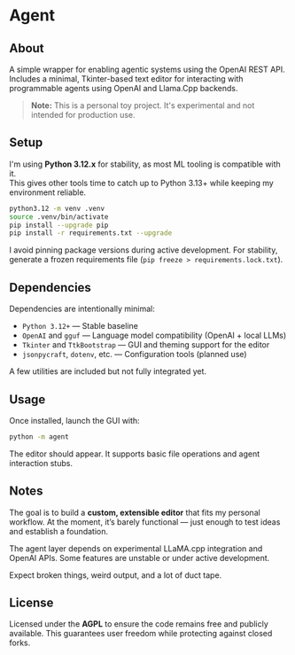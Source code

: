 # Agent

## About

A simple wrapper for enabling agentic systems using the OpenAI REST API.  
Includes a minimal, Tkinter-based text editor for interacting with programmable agents using OpenAI and Llama.Cpp backends.

> **Note:** This is a personal toy project. It's experimental and not intended for production use.

## Setup

I'm using **Python 3.12.x** for stability, as most ML tooling is compatible with it.  
This gives other tools time to catch up to Python 3.13+ while keeping my environment reliable.

```sh
python3.12 -m venv .venv
source .venv/bin/activate
pip install --upgrade pip
pip install -r requirements.txt --upgrade
```

I avoid pinning package versions during active development.
For stability, generate a frozen requirements file (`pip freeze > requirements.lock.txt`).

## Dependencies

Dependencies are intentionally minimal:

- `Python 3.12+` — Stable baseline
- `OpenAI` and `gguf` — Language model compatibility (OpenAI + local LLMs)
- `Tkinter` and `TtkBootstrap` — GUI and theming support for the editor
- `jsonpycraft`, `dotenv`, etc. — Configuration tools (planned use)

A few utilities are included but not fully integrated yet.

## Usage

Once installed, launch the GUI with:

```sh
python -m agent
```

The editor should appear.
It supports basic file operations and agent interaction stubs.

## Notes

The goal is to build a **custom, extensible editor** that fits my personal workflow.
At the moment, it’s barely functional — just enough to test ideas and establish a foundation.

The agent layer depends on experimental LLaMA.cpp integration and OpenAI APIs.
Some features are unstable or under active development.

Expect broken things, weird output, and a lot of duct tape.

## License

Licensed under the **AGPL** to ensure the code remains free and publicly available.
This guarantees user freedom while protecting against closed forks.
